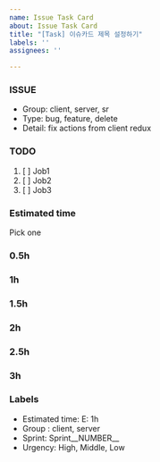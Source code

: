 ```yaml
---
name: Issue Task Card
about: Issue Task Card
title: "[Task] 이슈카드 제목 설정하기"
labels: ''
assignees: ''

---
```


### ISSUE
- Group:  client, server, sr
- Type: bug, feature, delete
- Detail: fix actions from client redux

### TODO
1. [ ] Job1
2. [ ] Job2
3. [ ] Job3

### Estimated time
Pick one
### 0.5h
### 1h
### 1.5h
### 2h
### 2.5h
### 3h

### Labels
- Estimated time: E: 1h
- Group : client, server
- Sprint: Sprint__NUMBER__
- Urgency: High, Middle, Low
